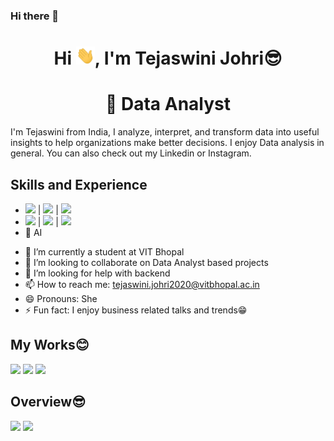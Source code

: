 ### Hi there 👋
<h1 align="center">Hi <img src="https://raw.githubusercontent.com/ABSphreak/ABSphreak/master/gifs/Hi.gif" width="30px">, I'm Tejaswini Johri😎</h1>

<h1 align="center"> 🚀 Data Analyst</h1>

I'm Tejaswini from India, I analyze, interpret, and transform data into useful insights to help organizations make better decisions. I enjoy Data analysis in general. You can also check out my Linkedin or Instagram.

## Skills and Experience 
* <img src="https://img.shields.io/badge/Python-20232A?style=for-the-badge&logo=react&logoColor=61DAFB" /> | <img src="https://img.shields.io/badge/Tableau-E34F26?style=for-the-badge&logo=html5&logoColor=white" /> |  <img src="https://img.shields.io/badge/Data Analysis-323330?style=for-the-badge&logo=javascript&logoColor=F7DF1E" />
* <img src="https://img.shields.io/badge/PowerBI-E34F26?style=for-the-badge&logo=html5&logoColor=white" />  | <img src="https://img.shields.io/badge/SQL-1572B6?style=for-the-badge&logo=css3&logoColor=white" />  | <img src="https://img.shields.io/badge/R-323330?style=for-the-badge&logo=javascript&logoColor=F7DF1E" />
* 🧠 AI


- 🔭 I’m currently a student at VIT Bhopal 
- 👯 I’m looking to collaborate on Data Analyst based projects 
- 🤔 I’m looking for help with backend  
- 📫 How to reach me: tejaswini.johri2020@vitbhopal.ac.in 
- 😄 Pronouns: She
- ⚡ Fun fact: I enjoy business related talks and trends😁 

## My Works😊
<div class="works">
  <img src="https://github.com/tejaswinijohri/Layoffs-2023--Safest-Industries" width="260" />
<img src="https://github.com/tejaswinijohri/Crop-analysis" width ="260" />
  <img src="https://github.com/ruds18/react-apps/blob/main/dmeop.gif" width="260" />
  </div>


## Overview😎

<p>
  <a href="#"><img src="https://github-readme-stats.vercel.app/api?username=tejaswinijohri&count_private=true&show_icons=true&theme=dark" width="400"></a> 
  <a href="#"><img src="https://github-readme-streak-stats.herokuapp.com/?user=tejaswinijohri&count_private=true&show_icons=true&theme=dark" width="400"></a>
</p>

